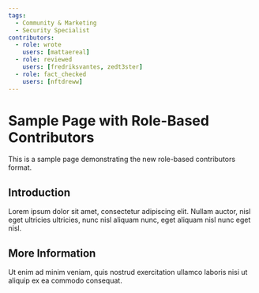 ```yaml
---
tags:
  - Community & Marketing
  - Security Specialist
contributors:
  - role: wrote
    users: [mattaereal]
  - role: reviewed
    users: [fredriksvantes, zedt3ster]
  - role: fact_checked
    users: [nftdreww]
---
```


# Sample Page with Role-Based Contributors

This is a sample page demonstrating the new role-based contributors format.

## Introduction

Lorem ipsum dolor sit amet, consectetur adipiscing elit. Nullam auctor, nisl eget ultricies ultricies, nunc nisl aliquam nunc, eget aliquam nisl nunc eget nisl.

## More Information

Ut enim ad minim veniam, quis nostrud exercitation ullamco laboris nisi ut aliquip ex ea commodo consequat. 